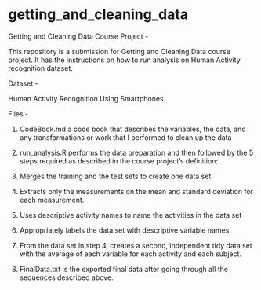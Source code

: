 # getting_and_cleaning_data
Getting and Cleaning Data Course Project -

This repository is a submission for Getting and Cleaning Data course project. It has the instructions on how to run analysis on Human Activity recognition dataset.

Dataset -

Human Activity Recognition Using Smartphones

Files -

1) CodeBook.md a code book that describes the variables, the data, and any transformations or work that I performed to clean up the data

2) run_analysis.R performs the data preparation and then followed by the 5 steps required as described in the course project’s definition:

3) Merges the training and the test sets to create one data set.

4) Extracts only the measurements on the mean and standard deviation for each measurement.

5) Uses descriptive activity names to name the activities in the data set

6) Appropriately labels the data set with descriptive variable names.

7) From the data set in step 4, creates a second, independent tidy data set with the average of each variable for each activity and each subject.

8) FinalData.txt is the exported final data after going through all the sequences described above.
